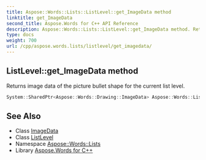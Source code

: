 ```yaml
---
title: Aspose::Words::Lists::ListLevel::get_ImageData method
linktitle: get_ImageData
second_title: Aspose.Words for C++ API Reference
description: Aspose::Words::Lists::ListLevel::get_ImageData method. Returns image data of the picture bullet shape for the current list level in C++.
type: docs
weight: 700
url: /cpp/aspose.words.lists/listlevel/get_imagedata/
---
```

## ListLevel::get_ImageData method


Returns image data of the picture bullet shape for the current list level.

```cpp
System::SharedPtr<Aspose::Words::Drawing::ImageData> Aspose::Words::Lists::ListLevel::get_ImageData()
```

## See Also

* Class [ImageData](../../../aspose.words.drawing/imagedata/)
* Class [ListLevel](../)
* Namespace [Aspose::Words::Lists](../../)
* Library [Aspose.Words for C++](../../../)
